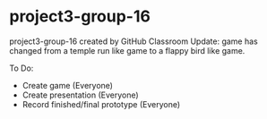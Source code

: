 # project3-group-16
project3-group-16 created by GitHub Classroom
Update: game has changed from a temple run like game to
        a flappy bird like game.
        
To Do:
- Create game (Everyone)
- Create presentation (Everyone)
- Record finished/final prototype (Everyone)
